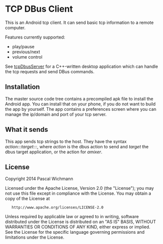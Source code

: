 TCP DBus Client
===============

This is an Android tcp client. It can send basic tcp information to a remote computer.

Features currently supported:

* play/pause
* previous/next
* volume control

See [tcpDbusServer](http://github.com/wichmannpas/tcpDbusServer) for a C++-written desktop application which can handle the tcp requests and send DBus commands.

Installation
------------

The master source code tree contains a precompiled apk file to install the Android app. You can install that on your phone, if you do not want to build the app by yourself. The app contains a preferences screen where you can manage the ip/domain and port of your tcp server.

What it sends
-------------

This app sends tcp strings to the host. They have the syntax *action:::target:::*, where *action* is the dbus action to send and *target* the dbus target application, or the action for *amixer*.

License
-------

Copyright 2014 Pascal Wichmann

   Licensed under the Apache License, Version 2.0 (the "License");
   you may not use this file except in compliance with the License.
   You may obtain a copy of the License at

       http://www.apache.org/licenses/LICENSE-2.0

   Unless required by applicable law or agreed to in writing, software
   distributed under the License is distributed on an "AS IS" BASIS,
   WITHOUT WARRANTIES OR CONDITIONS OF ANY KIND, either express or implied.
   See the License for the specific language governing permissions and
   limitations under the License.
